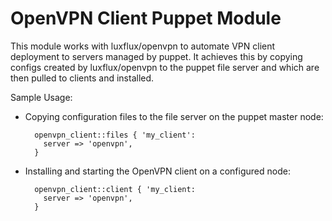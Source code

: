 # OpenVPN Client Puppet Module #

This module works with luxflux/openvpn to automate VPN client deployment to
servers managed by puppet. It achieves this by copying configs created by
luxflux/openvpn to the puppet file server and which are then pulled to clients
and installed.

Sample Usage:

* Copying configuration files to the file server on the puppet master node:  

        openvpn_client::files { 'my_client':  
          server => 'openvpn',  
        }  
  
* Installing and starting the OpenVPN client on a configured node:  

        openvpn_client::client { 'my_client:  
          server => 'openvpn',  
        }  